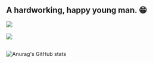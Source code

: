 ## A hardworking, happy young man. 😁 
 ![](https://img.shields.io/badge/Javascript%20Developer-Computer%20Engineer%20%2F%20Bloger%20%2F%20Trainer-a)
 <br/>
<br/>
<a href="https://instagram.com/master_javascript">
<img src="https://img.shields.io/badge/Instagram-E4405F?style=for-the-badge&logo=instagram&logoColor=white">
</a> 
<br/>
<br/>

![Anurag's GitHub stats](https://github-readme-stats.vercel.app/api?username=adilvelizade0&show_icons=true&theme=dracula)
